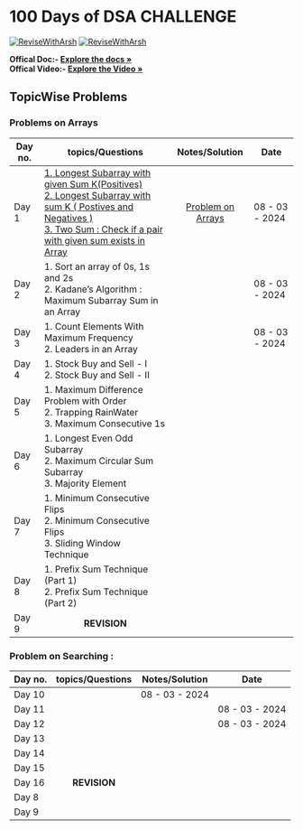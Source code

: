

# 100 Days of DSA CHALLENGE

[![ReviseWithArsh](https://img.shields.io/badge/Language-JAVA-934fb5?style=for-the-badge&logo=java&logoColor=white)](https://github.com/ankitkumar734ac/6Companies30days)
[![ReviseWithArsh](https://img.shields.io/badge/ReviseWithArsh-6Companies30Days-green?style=for-the-badge&logo=github)](https://github.com/ankitkumar734ac/6Companies30days)

<b>Offical Doc:- </b><a href="https://docs.google.com/document/d/e/2PACX-1vRgrSl5zCl8P92F0qNuJyDF9v8aqfNd1UB9fQWTb-_aohzhPbZ0GOVbXvfnGHgzbWWdkf9gr7ZgM0lj/pub"><strong>Explore the docs »</strong></a><br/>
<b>Offical Video:- </b> <a href="https://www.youtube.com/watch?v=8ESo_bXhRC4&ab_channel=ArshGoyal"><strong>Explore the Video »</strong></a><br/>


## TopicWise Problems


### Problems on Arrays



| Day no. | topics/Questions                                                                                                                                                                                                                                                                                                                                                                                                                                                                                                                    |          Notes/Solution           | Date           |
|---------|-------------------------------------------------------------------------------------------------------------------------------------------------------------------------------------------------------------------------------------------------------------------------------------------------------------------------------------------------------------------------------------------------------------------------------------------------------------------------------------------------------------------------------------|:---------------------------------:|----------------|
| Day 1   | [1. Longest Subarray with given Sum K(Positives)](https://www.codingninjas.com/codestudio/problems/longest-subarray-with-sum-k_6682399?utm_source=striver&utm_medium=website&utm_campaign=a_zcoursetuf) <br>[2. Longest Subarray with sum K ( Postives and Negatives )](https://www.codingninjas.com/studio/problems/longest-subarray-with-sum-k_5713505?utm_source=striver&utm_medium=website&utm_campaign=a_zcoursetuf) <br>[3. Two Sum : Check if a pair with given sum exists in Array](https://leetcode.com/problems/two-sum/) | [Problem on Arrays](/src/arrays/) | 08 - 03 - 2024 |
| Day 2   | 1. Sort an array of 0s, 1s and 2s <br>2.  Kadane’s Algorithm : Maximum Subarray Sum in an Array                                                                                                                                                                                                                                                                                                                                                                                                                                     |                                   | 08 - 03 - 2024 |
| Day 3   | 1. Count Elements With Maximum Frequency <br>2. Leaders in an Array <br>                                                                                                                                                                                                                                                                                                                                                                                                                                                            |                                   | 08 - 03 - 2024 |
| Day 4   | 1. Stock Buy and Sell - I <br>2. Stock Buy and Sell - II                                                                                                                                                                                                                                                                                                                                                                                                                                                                            |                                   |                |
| Day 5   | 1. Maximum Difference Problem with Order <br> 2. Trapping RainWater <br>3. Maximum Consecutive 1s                                                                                                                                                                                                                                                                                                                                                                                                                                   |                                   |                |
| Day 6   | 1. Longest Even Odd Subarray <br>2. Maximum Circular Sum Subarray <br> 3. Majority Element                                                                                                                                                                                                                                                                                                                                                                                                                                          |                                   |                |
| Day 7   | 1. Minimum Consecutive Flips <br> 2. Minimum Consecutive Flips <br> 3. Sliding Window Technique                                                                                                                                                                                                                                                                                                                                                                                                                                     |                                   |                |
| Day 8   | 1. Prefix Sum Technique (Part 1) <br>2. Prefix Sum Technique (Part 2)                                                                                                                                                                                                                                                                                                                                                                                                                                                               |                                   |                |
| Day 9   | <center> <b>REVISION</b> </center>                                                                                                                                                                                                                                                                                                                                                                                                                                                                                                  |                                   |                |


### Problem on Searching :

| Day no. | topics/Questions                   |  Notes/Solution  | Date           |
|---------|------------------------------------|:----------------:|----------------|
| Day 10  |                                    | 08 - 03 - 2024   |
| Day 11  |                                    |                  | 08 - 03 - 2024 |
| Day 12  |                                    |                  | 08 - 03 - 2024 |
| Day 13  |                                    |                  |                |
| Day 14  |                                    |                  |                |
| Day 15  |                                    |                  |                |
| Day 16  | <center> <b>REVISION</b> </center> |                  |                |
| Day 8   |                                    |                  |                |
| Day 9   |
